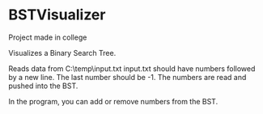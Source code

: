 # BSTVisualizer

Project made in college

Visualizes a Binary Search Tree.

Reads data from C:\temp\input.txt
input.txt should have numbers followed by a new line. The last number should be -1.
The numbers are read and pushed into the BST.

In the program, you can add or remove numbers from the BST.
